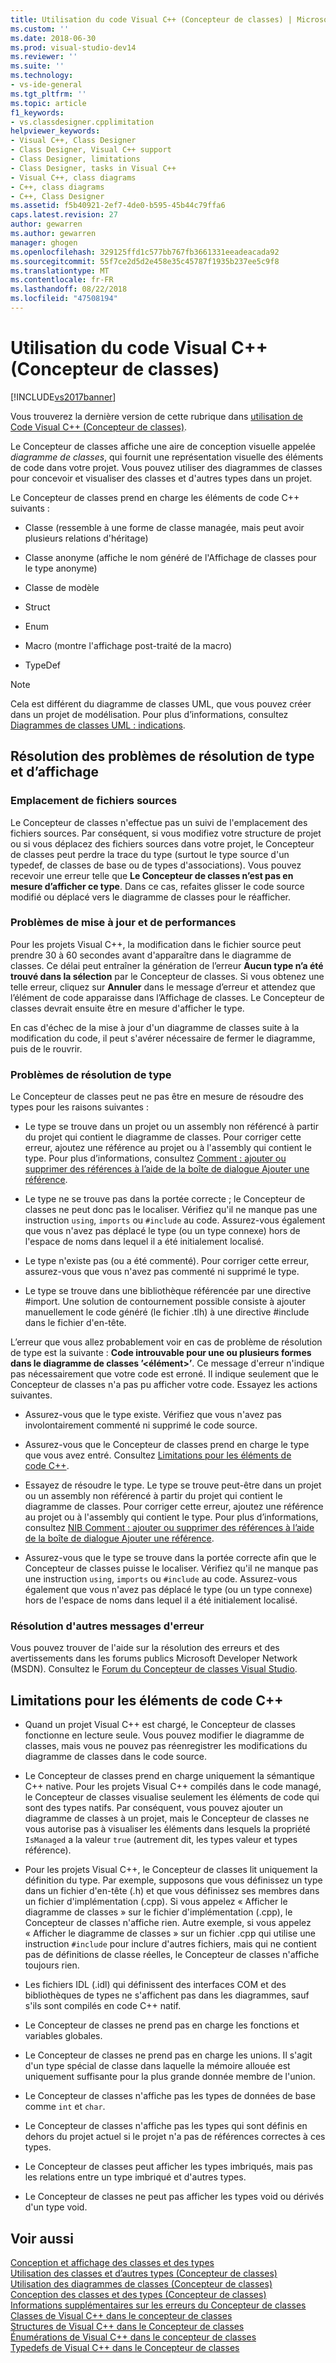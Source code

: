 ```yaml
---
title: Utilisation du code Visual C++ (Concepteur de classes) | Microsoft Docs
ms.custom: ''
ms.date: 2018-06-30
ms.prod: visual-studio-dev14
ms.reviewer: ''
ms.suite: ''
ms.technology:
- vs-ide-general
ms.tgt_pltfrm: ''
ms.topic: article
f1_keywords:
- vs.classdesigner.cpplimitation
helpviewer_keywords:
- Visual C++, Class Designer
- Class Designer, Visual C++ support
- Class Designer, limitations
- Class Designer, tasks in Visual C++
- Visual C++, class diagrams
- C++, class diagrams
- C++, Class Designer
ms.assetid: f5b40921-2ef7-4de0-b595-45b44c79ffa6
caps.latest.revision: 27
author: gewarren
ms.author: gewarren
manager: ghogen
ms.openlocfilehash: 329125ffd1c577bb767fb3661331eeadeacada92
ms.sourcegitcommit: 55f7ce2d5d2e458e35c45787f1935b237ee5c9f8
ms.translationtype: MT
ms.contentlocale: fr-FR
ms.lasthandoff: 08/22/2018
ms.locfileid: "47508194"
---
```

# <a name="working-with-visual-c-code-class-designer"></a>Utilisation du code Visual C++ (Concepteur de classes)
[!INCLUDE[vs2017banner](../includes/vs2017banner.md)]

Vous trouverez la dernière version de cette rubrique dans [utilisation de Code Visual C++ (Concepteur de classes)](https://docs.microsoft.com/visualstudio/ide/working-with-visual-cpp-code-class-designer).  
  
Le Concepteur de classes affiche une aire de conception visuelle appelée *diagramme de classes*, qui fournit une représentation visuelle des éléments de code dans votre projet. Vous pouvez utiliser des diagrammes de classes pour concevoir et visualiser des classes et d'autres types dans un projet.  
  
 Le Concepteur de classes prend en charge les éléments de code C++ suivants :  
  
-   Classe (ressemble à une forme de classe managée, mais peut avoir plusieurs relations d'héritage)  
  
-   Classe anonyme (affiche le nom généré de l'Affichage de classes pour le type anonyme)  
  
-   Classe de modèle  
  
-   Struct  
  
-   Enum  
  
-   Macro (montre l'affichage post-traité de la macro)  
  
-   TypeDef  
  
> [!NOTE]
>  Cela est différent du diagramme de classes UML, que vous pouvez créer dans un projet de modélisation. Pour plus d’informations, consultez [Diagrammes de classes UML : indications](../modeling/uml-class-diagrams-reference.md).  
  
## <a name="troubleshooting-type-resolution-and-display-issues"></a>Résolution des problèmes de résolution de type et d’affichage  
  
### <a name="location-of-source-files"></a>Emplacement de fichiers sources  
 Le Concepteur de classes n'effectue pas un suivi de l'emplacement des fichiers sources. Par conséquent, si vous modifiez votre structure de projet ou si vous déplacez des fichiers sources dans votre projet, le Concepteur de classes peut perdre la trace du type (surtout le type source d'un typedef, de classes de base ou de types d'associations). Vous pouvez recevoir une erreur telle que **Le Concepteur de classes n’est pas en mesure d’afficher ce type**. Dans ce cas, refaites glisser le code source modifié ou déplacé vers le diagramme de classes pour le réafficher.  
  
### <a name="update-and-performance-issues"></a>Problèmes de mise à jour et de performances  
 Pour les projets Visual C++, la modification dans le fichier source peut prendre 30 à 60 secondes avant d'apparaître dans le diagramme de classes. Ce délai peut entraîner la génération de l’erreur **Aucun type n’a été trouvé dans la sélection** par le Concepteur de classes. Si vous obtenez une telle erreur, cliquez sur **Annuler** dans le message d’erreur et attendez que l’élément de code apparaisse dans l’Affichage de classes. Le Concepteur de classes devrait ensuite être en mesure d'afficher le type.  
  
 En cas d'échec de la mise à jour d'un diagramme de classes suite à la modification du code, il peut s'avérer nécessaire de fermer le diagramme, puis de le rouvrir.  
  
### <a name="type-resolution-issues"></a>Problèmes de résolution de type  
 Le Concepteur de classes peut ne pas être en mesure de résoudre des types pour les raisons suivantes :  
  
-   Le type se trouve dans un projet ou un assembly non référencé à partir du projet qui contient le diagramme de classes. Pour corriger cette erreur, ajoutez une référence au projet ou à l'assembly qui contient le type. Pour plus d’informations, consultez [Comment : ajouter ou supprimer des références à l’aide de la boîte de dialogue Ajouter une référence](http://msdn.microsoft.com/en-us/3bd75d61-f00c-47c0-86a2-dd1f20e231c9).  
  
-   Le type ne se trouve pas dans la portée correcte ; le Concepteur de classes ne peut donc pas le localiser. Vérifiez qu'il ne manque pas une instruction `using`, `imports` ou `#include` au code. Assurez-vous également que vous n'avez pas déplacé le type (ou un type connexe) hors de l'espace de noms dans lequel il a été initialement localisé.  
  
-   Le type n'existe pas (ou a été commenté). Pour corriger cette erreur, assurez-vous que vous n'avez pas commenté ni supprimé le type.  
  
-   Le type se trouve dans une bibliothèque référencée par une directive #import. Une solution de contournement possible consiste à ajouter manuellement le code généré (le fichier .tlh) à une directive #include dans le fichier d'en-tête.  
  
 L’erreur que vous allez probablement voir en cas de problème de résolution de type est la suivante : **Code introuvable pour une ou plusieurs formes dans le diagramme de classes ’\<élément>’**. Ce message d'erreur n'indique pas nécessairement que votre code est erroné. Il indique seulement que le Concepteur de classes n'a pas pu afficher votre code. Essayez les actions suivantes.  
  
-   Assurez-vous que le type existe. Vérifiez que vous n'avez pas involontairement commenté ni supprimé le code source.  
  
-   Assurez-vous que le Concepteur de classes prend en charge le type que vous avez entré. Consultez [Limitations pour les éléments de code C++](#limitations).  
  
-   Essayez de résoudre le type. Le type se trouve peut-être dans un projet ou un assembly non référencé à partir du projet qui contient le diagramme de classes. Pour corriger cette erreur, ajoutez une référence au projet ou à l'assembly qui contient le type. Pour plus d’informations, consultez [NIB Comment : ajouter ou supprimer des références à l’aide de la boîte de dialogue Ajouter une référence](http://msdn.microsoft.com/en-us/3bd75d61-f00c-47c0-86a2-dd1f20e231c9).  
  
-   Assurez-vous que le type se trouve dans la portée correcte afin que le Concepteur de classes puisse le localiser. Vérifiez qu'il ne manque pas une instruction `using`, `imports` ou `#include` au code. Assurez-vous également que vous n'avez pas déplacé le type (ou un type connexe) hors de l'espace de noms dans lequel il a été initialement localisé.  
  
### <a name="troubleshooting-other-error-messages"></a>Résolution d'autres messages d'erreur  
 Vous pouvez trouver de l'aide sur la résolution des erreurs et des avertissements dans les forums publics Microsoft Developer Network (MSDN). Consultez le [Forum du Concepteur de classes Visual Studio](http://go.microsoft.com/fwlink/?linkid=160754).  
  
##  <a name="limitations"></a> Limitations pour les éléments de code C++  
  
-   Quand un projet Visual C++ est chargé, le Concepteur de classes fonctionne en lecture seule. Vous pouvez modifier le diagramme de classes, mais vous ne pouvez pas réenregistrer les modifications du diagramme de classes dans le code source.  
  
-   Le Concepteur de classes prend en charge uniquement la sémantique C++ native. Pour les projets Visual C++ compilés dans le code managé, le Concepteur de classes visualise seulement les éléments de code qui sont des types natifs. Par conséquent, vous pouvez ajouter un diagramme de classes à un projet, mais le Concepteur de classes ne vous autorise pas à visualiser les éléments dans lesquels la propriété `IsManaged` a la valeur `true` (autrement dit, les types valeur et types référence).  
  
-   Pour les projets Visual C++, le Concepteur de classes lit uniquement la définition du type. Par exemple, supposons que vous définissez un type dans un fichier d'en-tête (.h) et que vous définissez ses membres dans un fichier d'implémentation (.cpp). Si vous appelez « Afficher le diagramme de classes » sur le fichier d'implémentation (.cpp), le Concepteur de classes n'affiche rien. Autre exemple, si vous appelez « Afficher le diagramme de classes » sur un fichier .cpp qui utilise une instruction `#include` pour inclure d'autres fichiers, mais qui ne contient pas de définitions de classe réelles, le Concepteur de classes n'affiche toujours rien.  
  
-   Les fichiers IDL (.idl) qui définissent des interfaces COM et des bibliothèques de types ne s'affichent pas dans les diagrammes, sauf s'ils sont compilés en code C++ natif.  
  
-   Le Concepteur de classes ne prend pas en charge les fonctions et variables globales.  
  
-   Le Concepteur de classes ne prend pas en charge les unions. Il s'agit d'un type spécial de classe dans laquelle la mémoire allouée est uniquement suffisante pour la plus grande donnée membre de l'union.  
  
-   Le Concepteur de classes n'affiche pas les types de données de base comme `int` et `char`.  
  
-   Le Concepteur de classes n'affiche pas les types qui sont définis en dehors du projet actuel si le projet n'a pas de références correctes à ces types.  
  
-   Le Concepteur de classes peut afficher les types imbriqués, mais pas les relations entre un type imbriqué et d'autres types.  
  
-   Le Concepteur de classes ne peut pas afficher les types void ou dérivés d'un type void.  
  
## <a name="see-also"></a>Voir aussi  
 [Conception et affichage des classes et des types](../ide/designing-and-viewing-classes-and-types.md)   
 [Utilisation des classes et d’autres types (Concepteur de classes)](../ide/working-with-classes-and-other-types-class-designer.md)   
 [Utilisation des diagrammes de classes (Concepteur de classes)](../ide/working-with-class-diagrams-class-designer.md)   
 [Conception des classes et des types (Concepteur de classes)](../ide/designing-classes-and-types-class-designer.md)   
 [Informations supplémentaires sur les erreurs du Concepteur de classes](../ide/additional-information-about-class-designer-errors.md)   
 [Classes de Visual C++ dans le concepteur de classes](../ide/visual-cpp-classes-in-class-designer.md)   
 [Structures de Visual C++ dans le Concepteur de classes](../ide/visual-cpp-structures-in-class-designer.md)   
 [Énumérations de Visual C++ dans le concepteur de classes](../ide/visual-cpp-enumerations-in-class-designer.md)   
 [Typedefs de Visual C++ dans le Concepteur de classes](../ide/visual-cpp-typedefs-in-class-designer.md)



